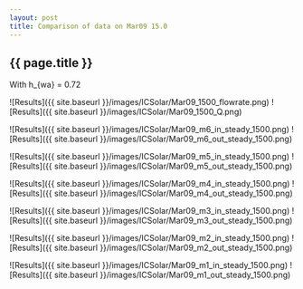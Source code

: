 ```yaml
---
layout: post
title: Comparison of data on Mar09 15.0
---
```

{{ page.title }}
-----------------
With h_{wa} = 0.72

![Results]({{ site.baseurl }}/images/ICSolar/Mar09_1500_flowrate.png) ![Results]({{ site.baseurl }}/images/ICSolar/Mar09_1500_Q.png)

![Results]({{ site.baseurl }}/images/ICSolar/Mar09_m6_in_steady_1500.png) ![Results]({{ site.baseurl }}/images/ICSolar/Mar09_m6_out_steady_1500.png)

![Results]({{ site.baseurl }}/images/ICSolar/Mar09_m5_in_steady_1500.png) ![Results]({{ site.baseurl }}/images/ICSolar/Mar09_m5_out_steady_1500.png)

![Results]({{ site.baseurl }}/images/ICSolar/Mar09_m4_in_steady_1500.png) ![Results]({{ site.baseurl }}/images/ICSolar/Mar09_m4_out_steady_1500.png)

![Results]({{ site.baseurl }}/images/ICSolar/Mar09_m3_in_steady_1500.png) ![Results]({{ site.baseurl }}/images/ICSolar/Mar09_m3_out_steady_1500.png)

![Results]({{ site.baseurl }}/images/ICSolar/Mar09_m2_in_steady_1500.png) ![Results]({{ site.baseurl }}/images/ICSolar/Mar09_m2_out_steady_1500.png)

![Results]({{ site.baseurl }}/images/ICSolar/Mar09_m1_in_steady_1500.png) ![Results]({{ site.baseurl }}/images/ICSolar/Mar09_m1_out_steady_1500.png)

